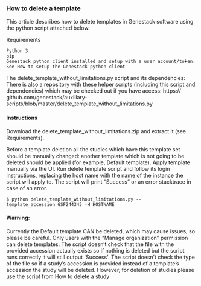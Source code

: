 ### How to delete a template
This article describes how to delete templates in Genestack software using the python script attached below.
  
Requirements
```
Python 3
pip
Genestack python client installed and setup with a user account/token. See How to setup the Genestack python client
```
  
The delete_template_without_limitations.py script and its dependencies:
There is also a repository with these helper scripts (including this script and dependencies) which may be checked out if you have access: https://
github.com/genestack/auxillary-scripts/blob/master/delete_template_without_limitations.py

#### Instructions
Download the delete_template_without_limitations.zip and extract it (see Requirements).
  
Before a template deletion all the studies which have this template set should be manually changed: another template which is not going
to be deleted should be applied (for example, Default template). Apply template manually via the UI.
Run delete template script and follow its login instructions, replacing the host name with the name of the instance the script will apply to.
The script will print “Success” or an error stacktrace in case of an error.
  
```
$ python delete_template_without_limitations.py --
template_accession GSF244345 -H HOSTNAME
```
  
#### Warning:
Currently the Default template CAN be deleted, which may cause issues, so please be careful.
Only users with the “Manage organization” permission can delete templates.
The script doesn’t check that the file with the provided accession actually exists so if nothing is deleted but the script runs
correctly it will still output 'Success'.
The script doesn’t check the type of the file so if a study’s accession is provided instead of a template’s accession the study will
be deleted. However, for deletion of studies please use the script from How to delete a study
